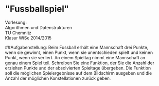 # "Fussballspiel"
Vorlesung:  
Algorithmen und Datenstrukturen   
TU Chemnitz   
Klasur WiSe 2014/2015  

##Aufgabenstellung:
Beim Fussball erhält eine Mannschaft drei Punkte, wenn sie gewinnt, einen Punkt, wenn sie unentschieden spielt und keinen Punkt, wenn sie verliert. An einem Spieltag nimmt eine Mannschaft an genau einem Spiel teil. Schreiben Sie eine Funktion, der Sie die Anzahl der erzielten Punkte und der absolvierten Spieltage übergeben. Die Funktion soll die möglichen Spielergebnisse auf dem Bildschirm ausgeben und die Anzahl der möglichen Konstellationen zurück geben. 

